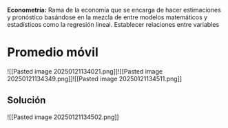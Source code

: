 **Econometría:** Rama de la economía que se encarga de hacer estimaciones y pronóstico basándose en la mezcla de entre modelos matemáticos y estadísticos como la regresión lineal. Establecer relaciones entre variables
# Promedio móvil
![[Pasted image 20250121134021.png]]![[Pasted image 20250121134349.png]]![[Pasted image 20250121134511.png]]
## Solución
![[Pasted image 20250121134502.png]]
